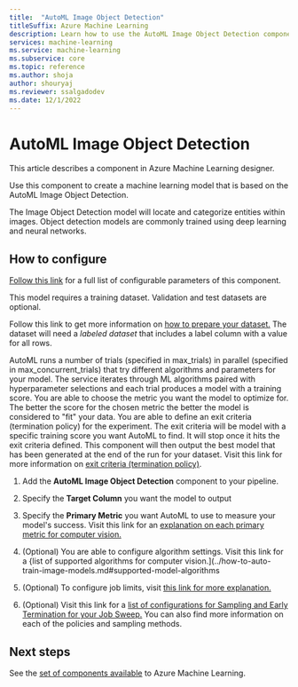 ```yaml
---
title:  "AutoML Image Object Detection"
titleSuffix: Azure Machine Learning
description: Learn how to use the AutoML Image Object Detection component in Azure Machine Learning to create a classifier using ML Table data.
services: machine-learning
ms.service: machine-learning
ms.subservice: core
ms.topic: reference
ms.author: shoja
author: shouryaj
ms.reviewer: ssalgadodev
ms.date: 12/1/2022
---
```


# AutoML Image Object Detection

This article describes a component in Azure Machine Learning designer.

Use this component to create a machine learning model that is based on the AutoML Image Object Detection.

The Image Object Detection model will locate and categorize entities within images. Object detection models are commonly trained using deep learning and neural networks.

## How to configure 

[Follow this link](/azure/machine-learning/reference-automl-images-cli-multilabel-classification) for a full list of configurable parameters of this component.

This model requires a training dataset. Validation and test datasets are optional. 

Follow this link to get more information on [how to prepare your dataset.](../how-to-prepare-datasets-for-automl-images) The dataset will need a *labeled dataset* that includes a label column with a value for all rows.

AutoML runs a number of trials (specified in max_trials) in parallel (specified in max_concurrent_trials) that try different algorithms and parameters for your model. The service iterates through ML algorithms paired with hyperparameter selections and each trial produces a model with a training score. You are able to choose the metric you want the model to optimize for. The better the score for the chosen metric the better the model is considered to "fit" your data. You are able to define an exit criteria (termination policy) for the experiment. The exit criteria will be model with a specific training score you want AutoML to find. It will stop once it hits the exit criteria defined. This component will then output the best model that has been generated at the end of the run for your dataset. Visit this link for more information on [exit criteria (termination policy)](../how-to-auto-train-image-models#early-termination-policies).




1.  Add the **AutoML Image Object Detection** component to your pipeline.

1.  Specify the **Target Column** you want the model to output 

1. Specify the **Primary Metric** you want AutoML to use to measure your model's success. Visit this link for an [explanation on each primary metric for computer vision.](../how-to-auto-train-image-models.md#primary-metric)

1. (Optional) You are able to configure algorithm settings. Visit this link for a {list of supported algorithms for computer vision.](../how-to-auto-train-image-models.md#supported-model-algorithms

1. (Optional) To configure job limits, visit [this link for more explanation.](../how-to-auto-train-image-models.md#job-limits)

1. (Optional) Visit this link for a [list of configurations for Sampling and Early Termination for your Job Sweep.](../how-to-auto-train-image-models.md#sampling-methods-for-the-sweep) You can also find more information on each of the policies and sampling methods. 

    

## Next steps

See the [set of components available](../component-reference/component-reference.md) to Azure Machine Learning. 
